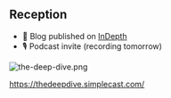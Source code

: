 ## Reception

* 📰 Blog published on [InDepth](https://indepth.dev/announcing-stryker-4-0-mutation-switching) <!-- .element target="__blank"  -->
* 🎙 Podcast invite (recording tomorrow)

![the-deep-dive.png](/img/the-deep-dive.png) <!-- .element class="img-small"  -->

https://thedeepdive.simplecast.com/
